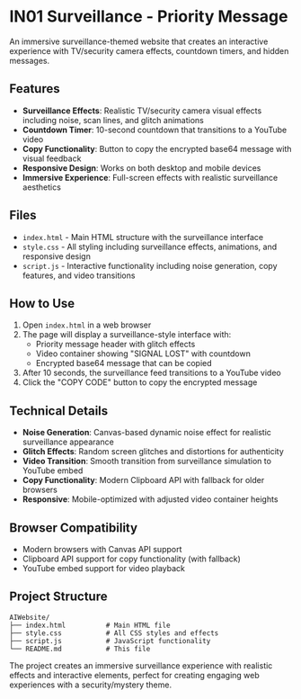 # IN01 Surveillance - Priority Message

An immersive surveillance-themed website that creates an interactive experience with TV/security camera effects, countdown timers, and hidden messages.

## Features

- **Surveillance Effects**: Realistic TV/security camera visual effects including noise, scan lines, and glitch animations
- **Countdown Timer**: 10-second countdown that transitions to a YouTube video
- **Copy Functionality**: Button to copy the encrypted base64 message with visual feedback
- **Responsive Design**: Works on both desktop and mobile devices
- **Immersive Experience**: Full-screen effects with realistic surveillance aesthetics

## Files

- `index.html` - Main HTML structure with the surveillance interface
- `style.css` - All styling including surveillance effects, animations, and responsive design
- `script.js` - Interactive functionality including noise generation, copy features, and video transitions

## How to Use

1. Open `index.html` in a web browser
2. The page will display a surveillance-style interface with:
   - Priority message header with glitch effects
   - Video container showing "SIGNAL LOST" with countdown
   - Encrypted base64 message that can be copied
3. After 10 seconds, the surveillance feed transitions to a YouTube video
4. Click the "COPY CODE" button to copy the encrypted message

## Technical Details

- **Noise Generation**: Canvas-based dynamic noise effect for realistic surveillance appearance
- **Glitch Effects**: Random screen glitches and distortions for authenticity
- **Video Transition**: Smooth transition from surveillance simulation to YouTube embed
- **Copy Functionality**: Modern Clipboard API with fallback for older browsers
- **Responsive**: Mobile-optimized with adjusted video container heights

## Browser Compatibility

- Modern browsers with Canvas API support
- Clipboard API support for copy functionality (with fallback)
- YouTube embed support for video playback

## Project Structure

```
AIWebsite/
├── index.html          # Main HTML file
├── style.css           # All CSS styles and effects
├── script.js           # JavaScript functionality
└── README.md           # This file
```

The project creates an immersive surveillance experience with realistic effects and interactive elements, perfect for creating engaging web experiences with a security/mystery theme.
